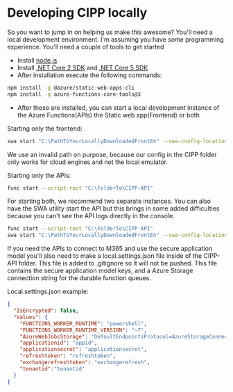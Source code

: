 # Developing CIPP locally

So you want to jump in on helping us make this awesome? You'll need a local development environment. I'm assuming you have _some_ programming experience. You'll need a couple of tools to get started

- Install [node.js](https://nodejs.org/en/)
- Install [.NET Core 2 SDK](https://dotnet.microsoft.com/download/dotnet/2.2) and [.NET Core 5 SDK](https://dotnet.microsoft.com/download/dotnet/5.0)
- After installation execute the following commands:

```sh
npm install -g @azure/static-web-apps-cli
npm install -g azure-functions-core-tools@3
```

- After these are installed, you can start a local development instance of the Azure Functions(APIs) the Static web app(Frontend) or both

Starting only the frontend:

```sh
swa start "C:\PathToYourLocallyDownloadedFrontEn" --swa-config-location "C:\AnyInvalidPath"
```

We use an invalid path on purpose, because our config in the CIPP folder only works for cloud engines and not the local emulator.

Starting only the APIs:

```sh
func start --script-root "C:\FolderTo\CIPP-API"
```

For starting both, we recommend two separate instances. You can also have the SWA utility start the API but this brings in some added difficulties because you can't see the API logs directly in the console.

```sh
func start --script-root "C:\FolderTo\CIPP-API"
swa start "C:\PathToYourLocallyDownloadedFrontEn" --swa-config-location "C:\AnyInvalidPath" --api-location http://localhost:7071/
```

If you need the APIs to connect to M365 and use the secure application model you'll also need to make a local.settings.json file inside of the CIPP-API folder. This file is added to .gitignore so it will not be pushed. This file contains the secure application model keys, and a Azure Storage connection string for the durable function queues.

Local.settings.json example:

```JSON
{
  "IsEncrypted": false,
  "Values": {
    "FUNCTIONS_WORKER_RUNTIME": "powershell",
    "FUNCTIONS_WORKER_RUNTIME_VERSION": "~7",
    "AzureWebJobsStorage": "DefaultEndpointsProtocol=AzureStorageConnectionStringhere",
    "applicationid": "appid",
    "applicationsecret": "applicationsecret",
    "refreshtoken": "refreshtoken",
    "exchangerefreshtoken": "exchangerefresh",
    "tenantid":"tenantid"
  }
}
```

